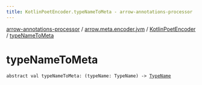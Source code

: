 ```yaml
---
title: KotlinPoetEncoder.typeNameToMeta - arrow-annotations-processor
---
```


[arrow-annotations-processor](../../index.html) / [arrow.meta.encoder.jvm](../index.html) / [KotlinPoetEncoder](index.html) / [typeNameToMeta](./type-name-to-meta.html)

# typeNameToMeta

`abstract val typeNameToMeta: (typeName: TypeName) -> `[`TypeName`](../../arrow.meta.ast/-type-name/index.html)